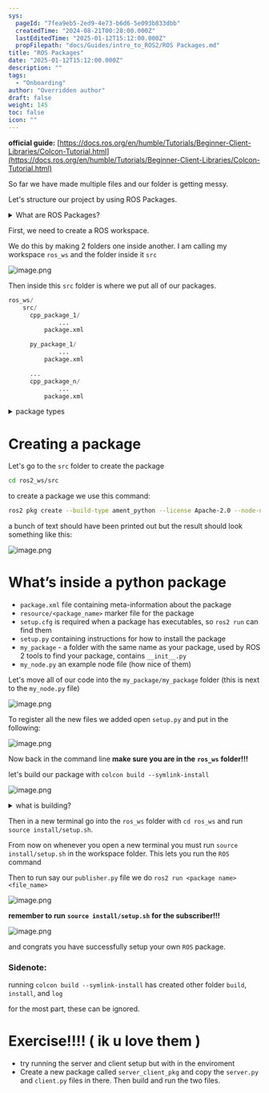 ```yaml
---
sys:
  pageId: "7fea9eb5-2ed9-4e73-b6d6-5e093b833dbb"
  createdTime: "2024-08-21T00:28:00.000Z"
  lastEditedTime: "2025-01-12T15:12:00.000Z"
  propFilepath: "docs/Guides/intro_to_ROS2/ROS Packages.md"
title: "ROS Packages"
date: "2025-01-12T15:12:00.000Z"
description: ""
tags:
  - "Onboarding"
author: "Overridden author"
draft: false
weight: 145
toc: false
icon: ""
---
```


**official guide:** [https://docs.ros.org/en/humble/Tutorials/Beginner-Client-Libraries/Colcon-Tutorial.html](https://docs.ros.org/en/humble/Tutorials/Beginner-Client-Libraries/Colcon-Tutorial.html)

So far we have made multiple files and our folder is getting messy.

Let's structure our project by using ROS Packages.

<details>

<summary>What are ROS Packages?</summary>

ROS Packages are, as the name implies, packages of code that are highly sharable between ROS developers.

They consist of a folder, `package.xml` file, and source code

```python
      cpp_package_1/
		      ... imagine much code files here ..
          package.xml
```

</details>

First, we need to create a ROS workspace.

We do this by making 2 folders one inside another. I am calling my workspace `ros_ws` and the folder inside it `src`

![image.png](https://prod-files-secure.s3.us-west-2.amazonaws.com/d518164a-d88e-44d1-a4ee-3adb3bd8bce0/70706947-fd18-4537-a67b-e12946812d31/image.png?X-Amz-Algorithm=AWS4-HMAC-SHA256&X-Amz-Content-Sha256=UNSIGNED-PAYLOAD&X-Amz-Credential=ASIAZI2LB4666PVS7TUQ%2F20250425%2Fus-west-2%2Fs3%2Faws4_request&X-Amz-Date=20250425T061229Z&X-Amz-Expires=3600&X-Amz-Security-Token=IQoJb3JpZ2luX2VjEI7%2F%2F%2F%2F%2F%2F%2F%2F%2F%2FwEaCXVzLXdlc3QtMiJHMEUCIQDTXD67g%2F7J%2BRQXQS8Vgj0Lqurr5%2Fbg9Hp6d6f%2B3mrfPwIgZ4qh2uazxaiwsnRSmzhyq%2FEaT4nv%2FxHamMBqZDvwa7Qq%2FwMIJxAAGgw2Mzc0MjMxODM4MDUiDBmm37gDkA3G6HckPircAwJliMwMoWmYCeD6P8SjI5uoFNmqo%2FcD5BZM%2FcOyiZaqScHmLF%2BDErFXhwS2f9acI3dnj%2BxhKAD5%2BmI0QkrzyNWmeb39wc%2Bopg%2BqMc7lmNEMdzAQCE0%2FiR1hTDPjrSlhM44d%2FuXkgfy4OLVXJcEmVbdWUxRIrCYJUZH8Sy5qkjhcZDYeoFU4i%2Fa3iwSiJ%2BJmd797VZKK3ZIU7QRvRzPeim5OHwmSZt4ywKIJPZ%2FRQkAB7lBu9k4EEO6vL6V37Q%2BY52Z3F2vgeUI2yCBrqbKkbhqe9xL7EKACE07ec6kjveoSvZGAvej02iaqhY23E7sKHQ5rngYyq7d3C7ilKhdiYlYi2pmW4qdkhYuU6Y46OSWdqfuPDZStDr%2FGQudUKE1lKlQeF5qtlEyx6BUw5jgiXitrW2HizmMMkAOE9dXgWQOv6RupSkDDTYPfTN%2FtlscwZVe9jWUhi7hxvroK%2FfYwxDsq%2BOQtvkXNGvWGqvECth1AMMBM8Obn4Obh%2FfKQhyVCHVF%2Fl4ID5TGKKODwyrgb3v76eOFil1201Ompz4kNy%2F3KeZ38G1wxmJX0dY4%2FZ5GHjn7DVF61IkupWU2lKMYwAv3AHsfx%2FEffdp%2ByMFdn2kFANDFycEnM3rgZ99VJMJfKrMAGOqUBAibAqMuHQYE9gFhAS4uvfTJwjLru8NB8wpPGAuSKQT8KLaYfcbD4hwwhRAZD%2BcFkTfTarzyrgN7cNSfTMFvkf0%2F%2BJGxImNxYzklr4hLA74VB4fLV5y87l9%2BeSzerAjn5ovR%2FhVIzq5PQqK80X73ldfsOpIKO2FVlZo%2BdS4SDY080eR05fJBMuNaH8rbX8%2F0ziHm0prQaaMYGSAzhQuQIVq5I5S0U&X-Amz-Signature=1aef5f74223975e8384b97e1666ba74111b1588371ba39681d8d63c62bb7c01d&X-Amz-SignedHeaders=host&x-id=GetObject)

Then inside this `src` folder is where we put all of our packages.

```python
ros_ws/
    src/
      cpp_package_1/
		      ...
          package.xml

      py_package_1/
		      ...
          package.xml

      ...
      cpp_package_n/
		      ...
          package.xml

```

<details>

<summary>package types</summary>

packages can be either `C++` or python.

the intern file structure is different for each but for this guide we will stick to creating python packages

</details>

# Creating a package

Let's go to the `src` folder to create the package

```bash
cd ros2_ws/src
```

to create a package we use this command:

```bash
ros2 pkg create --build-type ament_python --license Apache-2.0 --node-name my_node my_package
```

a bunch of text should have been printed out but the result should look something like this:

![image.png](https://prod-files-secure.s3.us-west-2.amazonaws.com/d518164a-d88e-44d1-a4ee-3adb3bd8bce0/e6cf1e3f-8512-4a3e-b131-079f800bf3e8/image.png?X-Amz-Algorithm=AWS4-HMAC-SHA256&X-Amz-Content-Sha256=UNSIGNED-PAYLOAD&X-Amz-Credential=ASIAZI2LB4666PVS7TUQ%2F20250425%2Fus-west-2%2Fs3%2Faws4_request&X-Amz-Date=20250425T061229Z&X-Amz-Expires=3600&X-Amz-Security-Token=IQoJb3JpZ2luX2VjEI7%2F%2F%2F%2F%2F%2F%2F%2F%2F%2FwEaCXVzLXdlc3QtMiJHMEUCIQDTXD67g%2F7J%2BRQXQS8Vgj0Lqurr5%2Fbg9Hp6d6f%2B3mrfPwIgZ4qh2uazxaiwsnRSmzhyq%2FEaT4nv%2FxHamMBqZDvwa7Qq%2FwMIJxAAGgw2Mzc0MjMxODM4MDUiDBmm37gDkA3G6HckPircAwJliMwMoWmYCeD6P8SjI5uoFNmqo%2FcD5BZM%2FcOyiZaqScHmLF%2BDErFXhwS2f9acI3dnj%2BxhKAD5%2BmI0QkrzyNWmeb39wc%2Bopg%2BqMc7lmNEMdzAQCE0%2FiR1hTDPjrSlhM44d%2FuXkgfy4OLVXJcEmVbdWUxRIrCYJUZH8Sy5qkjhcZDYeoFU4i%2Fa3iwSiJ%2BJmd797VZKK3ZIU7QRvRzPeim5OHwmSZt4ywKIJPZ%2FRQkAB7lBu9k4EEO6vL6V37Q%2BY52Z3F2vgeUI2yCBrqbKkbhqe9xL7EKACE07ec6kjveoSvZGAvej02iaqhY23E7sKHQ5rngYyq7d3C7ilKhdiYlYi2pmW4qdkhYuU6Y46OSWdqfuPDZStDr%2FGQudUKE1lKlQeF5qtlEyx6BUw5jgiXitrW2HizmMMkAOE9dXgWQOv6RupSkDDTYPfTN%2FtlscwZVe9jWUhi7hxvroK%2FfYwxDsq%2BOQtvkXNGvWGqvECth1AMMBM8Obn4Obh%2FfKQhyVCHVF%2Fl4ID5TGKKODwyrgb3v76eOFil1201Ompz4kNy%2F3KeZ38G1wxmJX0dY4%2FZ5GHjn7DVF61IkupWU2lKMYwAv3AHsfx%2FEffdp%2ByMFdn2kFANDFycEnM3rgZ99VJMJfKrMAGOqUBAibAqMuHQYE9gFhAS4uvfTJwjLru8NB8wpPGAuSKQT8KLaYfcbD4hwwhRAZD%2BcFkTfTarzyrgN7cNSfTMFvkf0%2F%2BJGxImNxYzklr4hLA74VB4fLV5y87l9%2BeSzerAjn5ovR%2FhVIzq5PQqK80X73ldfsOpIKO2FVlZo%2BdS4SDY080eR05fJBMuNaH8rbX8%2F0ziHm0prQaaMYGSAzhQuQIVq5I5S0U&X-Amz-Signature=5a2c17f41483dba329d5cea6a027e637bf1bcfcbac7ff7db43659bcc61d409e1&X-Amz-SignedHeaders=host&x-id=GetObject)

# What’s inside a python package

- `package.xml` file containing meta-information about the package
- `resource/<package_name>` marker file for the package
- `setup.cfg` is required when a package has executables, so `ros2 run` can find them
- `setup.py` containing instructions for how to install the package
- `my_package` - a folder with the same name as your package, used by ROS 2 tools to find your package, contains `__init__.py`
- `my_node.py` an example node file (how nice of them)

Let's move all of our code into the `my_package/my_package` folder (this is next to the `my_node.py` file)

![image.png](https://prod-files-secure.s3.us-west-2.amazonaws.com/d518164a-d88e-44d1-a4ee-3adb3bd8bce0/9ce58f11-0da9-4d3e-b86d-506a9685d378/image.png?X-Amz-Algorithm=AWS4-HMAC-SHA256&X-Amz-Content-Sha256=UNSIGNED-PAYLOAD&X-Amz-Credential=ASIAZI2LB4666PVS7TUQ%2F20250425%2Fus-west-2%2Fs3%2Faws4_request&X-Amz-Date=20250425T061229Z&X-Amz-Expires=3600&X-Amz-Security-Token=IQoJb3JpZ2luX2VjEI7%2F%2F%2F%2F%2F%2F%2F%2F%2F%2FwEaCXVzLXdlc3QtMiJHMEUCIQDTXD67g%2F7J%2BRQXQS8Vgj0Lqurr5%2Fbg9Hp6d6f%2B3mrfPwIgZ4qh2uazxaiwsnRSmzhyq%2FEaT4nv%2FxHamMBqZDvwa7Qq%2FwMIJxAAGgw2Mzc0MjMxODM4MDUiDBmm37gDkA3G6HckPircAwJliMwMoWmYCeD6P8SjI5uoFNmqo%2FcD5BZM%2FcOyiZaqScHmLF%2BDErFXhwS2f9acI3dnj%2BxhKAD5%2BmI0QkrzyNWmeb39wc%2Bopg%2BqMc7lmNEMdzAQCE0%2FiR1hTDPjrSlhM44d%2FuXkgfy4OLVXJcEmVbdWUxRIrCYJUZH8Sy5qkjhcZDYeoFU4i%2Fa3iwSiJ%2BJmd797VZKK3ZIU7QRvRzPeim5OHwmSZt4ywKIJPZ%2FRQkAB7lBu9k4EEO6vL6V37Q%2BY52Z3F2vgeUI2yCBrqbKkbhqe9xL7EKACE07ec6kjveoSvZGAvej02iaqhY23E7sKHQ5rngYyq7d3C7ilKhdiYlYi2pmW4qdkhYuU6Y46OSWdqfuPDZStDr%2FGQudUKE1lKlQeF5qtlEyx6BUw5jgiXitrW2HizmMMkAOE9dXgWQOv6RupSkDDTYPfTN%2FtlscwZVe9jWUhi7hxvroK%2FfYwxDsq%2BOQtvkXNGvWGqvECth1AMMBM8Obn4Obh%2FfKQhyVCHVF%2Fl4ID5TGKKODwyrgb3v76eOFil1201Ompz4kNy%2F3KeZ38G1wxmJX0dY4%2FZ5GHjn7DVF61IkupWU2lKMYwAv3AHsfx%2FEffdp%2ByMFdn2kFANDFycEnM3rgZ99VJMJfKrMAGOqUBAibAqMuHQYE9gFhAS4uvfTJwjLru8NB8wpPGAuSKQT8KLaYfcbD4hwwhRAZD%2BcFkTfTarzyrgN7cNSfTMFvkf0%2F%2BJGxImNxYzklr4hLA74VB4fLV5y87l9%2BeSzerAjn5ovR%2FhVIzq5PQqK80X73ldfsOpIKO2FVlZo%2BdS4SDY080eR05fJBMuNaH8rbX8%2F0ziHm0prQaaMYGSAzhQuQIVq5I5S0U&X-Amz-Signature=33baa70dae39c754626834af7453a7704bf0ce5797fb606ff0e64761812be059&X-Amz-SignedHeaders=host&x-id=GetObject)

To register all the new files we added open `setup.py` and put in the following:

![image.png](https://prod-files-secure.s3.us-west-2.amazonaws.com/d518164a-d88e-44d1-a4ee-3adb3bd8bce0/1cd7c262-4cae-4496-9d75-c178537d24a2/image.png?X-Amz-Algorithm=AWS4-HMAC-SHA256&X-Amz-Content-Sha256=UNSIGNED-PAYLOAD&X-Amz-Credential=ASIAZI2LB4666PVS7TUQ%2F20250425%2Fus-west-2%2Fs3%2Faws4_request&X-Amz-Date=20250425T061229Z&X-Amz-Expires=3600&X-Amz-Security-Token=IQoJb3JpZ2luX2VjEI7%2F%2F%2F%2F%2F%2F%2F%2F%2F%2FwEaCXVzLXdlc3QtMiJHMEUCIQDTXD67g%2F7J%2BRQXQS8Vgj0Lqurr5%2Fbg9Hp6d6f%2B3mrfPwIgZ4qh2uazxaiwsnRSmzhyq%2FEaT4nv%2FxHamMBqZDvwa7Qq%2FwMIJxAAGgw2Mzc0MjMxODM4MDUiDBmm37gDkA3G6HckPircAwJliMwMoWmYCeD6P8SjI5uoFNmqo%2FcD5BZM%2FcOyiZaqScHmLF%2BDErFXhwS2f9acI3dnj%2BxhKAD5%2BmI0QkrzyNWmeb39wc%2Bopg%2BqMc7lmNEMdzAQCE0%2FiR1hTDPjrSlhM44d%2FuXkgfy4OLVXJcEmVbdWUxRIrCYJUZH8Sy5qkjhcZDYeoFU4i%2Fa3iwSiJ%2BJmd797VZKK3ZIU7QRvRzPeim5OHwmSZt4ywKIJPZ%2FRQkAB7lBu9k4EEO6vL6V37Q%2BY52Z3F2vgeUI2yCBrqbKkbhqe9xL7EKACE07ec6kjveoSvZGAvej02iaqhY23E7sKHQ5rngYyq7d3C7ilKhdiYlYi2pmW4qdkhYuU6Y46OSWdqfuPDZStDr%2FGQudUKE1lKlQeF5qtlEyx6BUw5jgiXitrW2HizmMMkAOE9dXgWQOv6RupSkDDTYPfTN%2FtlscwZVe9jWUhi7hxvroK%2FfYwxDsq%2BOQtvkXNGvWGqvECth1AMMBM8Obn4Obh%2FfKQhyVCHVF%2Fl4ID5TGKKODwyrgb3v76eOFil1201Ompz4kNy%2F3KeZ38G1wxmJX0dY4%2FZ5GHjn7DVF61IkupWU2lKMYwAv3AHsfx%2FEffdp%2ByMFdn2kFANDFycEnM3rgZ99VJMJfKrMAGOqUBAibAqMuHQYE9gFhAS4uvfTJwjLru8NB8wpPGAuSKQT8KLaYfcbD4hwwhRAZD%2BcFkTfTarzyrgN7cNSfTMFvkf0%2F%2BJGxImNxYzklr4hLA74VB4fLV5y87l9%2BeSzerAjn5ovR%2FhVIzq5PQqK80X73ldfsOpIKO2FVlZo%2BdS4SDY080eR05fJBMuNaH8rbX8%2F0ziHm0prQaaMYGSAzhQuQIVq5I5S0U&X-Amz-Signature=9b455a3e2cc33ee77e80eeb8bfb06f93f48add3ece9a64ab84e1b89a8df6bdb7&X-Amz-SignedHeaders=host&x-id=GetObject)

Now back in the command line **make sure you are in the** **`ros_ws`** **folder!!!**

let's build our package with `colcon build --symlink-install`

![image.png](https://prod-files-secure.s3.us-west-2.amazonaws.com/d518164a-d88e-44d1-a4ee-3adb3bd8bce0/2f2a0d27-b173-48fd-b189-5f5c0ce65619/image.png?X-Amz-Algorithm=AWS4-HMAC-SHA256&X-Amz-Content-Sha256=UNSIGNED-PAYLOAD&X-Amz-Credential=ASIAZI2LB4666PVS7TUQ%2F20250425%2Fus-west-2%2Fs3%2Faws4_request&X-Amz-Date=20250425T061229Z&X-Amz-Expires=3600&X-Amz-Security-Token=IQoJb3JpZ2luX2VjEI7%2F%2F%2F%2F%2F%2F%2F%2F%2F%2FwEaCXVzLXdlc3QtMiJHMEUCIQDTXD67g%2F7J%2BRQXQS8Vgj0Lqurr5%2Fbg9Hp6d6f%2B3mrfPwIgZ4qh2uazxaiwsnRSmzhyq%2FEaT4nv%2FxHamMBqZDvwa7Qq%2FwMIJxAAGgw2Mzc0MjMxODM4MDUiDBmm37gDkA3G6HckPircAwJliMwMoWmYCeD6P8SjI5uoFNmqo%2FcD5BZM%2FcOyiZaqScHmLF%2BDErFXhwS2f9acI3dnj%2BxhKAD5%2BmI0QkrzyNWmeb39wc%2Bopg%2BqMc7lmNEMdzAQCE0%2FiR1hTDPjrSlhM44d%2FuXkgfy4OLVXJcEmVbdWUxRIrCYJUZH8Sy5qkjhcZDYeoFU4i%2Fa3iwSiJ%2BJmd797VZKK3ZIU7QRvRzPeim5OHwmSZt4ywKIJPZ%2FRQkAB7lBu9k4EEO6vL6V37Q%2BY52Z3F2vgeUI2yCBrqbKkbhqe9xL7EKACE07ec6kjveoSvZGAvej02iaqhY23E7sKHQ5rngYyq7d3C7ilKhdiYlYi2pmW4qdkhYuU6Y46OSWdqfuPDZStDr%2FGQudUKE1lKlQeF5qtlEyx6BUw5jgiXitrW2HizmMMkAOE9dXgWQOv6RupSkDDTYPfTN%2FtlscwZVe9jWUhi7hxvroK%2FfYwxDsq%2BOQtvkXNGvWGqvECth1AMMBM8Obn4Obh%2FfKQhyVCHVF%2Fl4ID5TGKKODwyrgb3v76eOFil1201Ompz4kNy%2F3KeZ38G1wxmJX0dY4%2FZ5GHjn7DVF61IkupWU2lKMYwAv3AHsfx%2FEffdp%2ByMFdn2kFANDFycEnM3rgZ99VJMJfKrMAGOqUBAibAqMuHQYE9gFhAS4uvfTJwjLru8NB8wpPGAuSKQT8KLaYfcbD4hwwhRAZD%2BcFkTfTarzyrgN7cNSfTMFvkf0%2F%2BJGxImNxYzklr4hLA74VB4fLV5y87l9%2BeSzerAjn5ovR%2FhVIzq5PQqK80X73ldfsOpIKO2FVlZo%2BdS4SDY080eR05fJBMuNaH8rbX8%2F0ziHm0prQaaMYGSAzhQuQIVq5I5S0U&X-Amz-Signature=a0902047d687fb1eaf7a1f52faa3923f386726db3f91a76bfdada4d17baa328b&X-Amz-SignedHeaders=host&x-id=GetObject)

<details>

<summary>what is building?</summary>

if you are a CS major at Rose-Hulman you will learn the answer to this in CSSE132

but TLDR; is it combines all the code files into one program that can be run easily 

</details>

Then in a new terminal go into the `ros_ws` folder with `cd ros_ws` and run `source install/setup.sh`. 

From now on whenever you open a new terminal you must run `source install/setup.sh` in the workspace folder. This lets you run the `ROS` command

Then to run say our `publisher.py` file we do `ros2 run <package name> <file_name>`

![image.png](https://prod-files-secure.s3.us-west-2.amazonaws.com/d518164a-d88e-44d1-a4ee-3adb3bd8bce0/4f4b1219-3a44-4632-aa0a-ce3471699f59/image.png?X-Amz-Algorithm=AWS4-HMAC-SHA256&X-Amz-Content-Sha256=UNSIGNED-PAYLOAD&X-Amz-Credential=ASIAZI2LB4666PVS7TUQ%2F20250425%2Fus-west-2%2Fs3%2Faws4_request&X-Amz-Date=20250425T061229Z&X-Amz-Expires=3600&X-Amz-Security-Token=IQoJb3JpZ2luX2VjEI7%2F%2F%2F%2F%2F%2F%2F%2F%2F%2FwEaCXVzLXdlc3QtMiJHMEUCIQDTXD67g%2F7J%2BRQXQS8Vgj0Lqurr5%2Fbg9Hp6d6f%2B3mrfPwIgZ4qh2uazxaiwsnRSmzhyq%2FEaT4nv%2FxHamMBqZDvwa7Qq%2FwMIJxAAGgw2Mzc0MjMxODM4MDUiDBmm37gDkA3G6HckPircAwJliMwMoWmYCeD6P8SjI5uoFNmqo%2FcD5BZM%2FcOyiZaqScHmLF%2BDErFXhwS2f9acI3dnj%2BxhKAD5%2BmI0QkrzyNWmeb39wc%2Bopg%2BqMc7lmNEMdzAQCE0%2FiR1hTDPjrSlhM44d%2FuXkgfy4OLVXJcEmVbdWUxRIrCYJUZH8Sy5qkjhcZDYeoFU4i%2Fa3iwSiJ%2BJmd797VZKK3ZIU7QRvRzPeim5OHwmSZt4ywKIJPZ%2FRQkAB7lBu9k4EEO6vL6V37Q%2BY52Z3F2vgeUI2yCBrqbKkbhqe9xL7EKACE07ec6kjveoSvZGAvej02iaqhY23E7sKHQ5rngYyq7d3C7ilKhdiYlYi2pmW4qdkhYuU6Y46OSWdqfuPDZStDr%2FGQudUKE1lKlQeF5qtlEyx6BUw5jgiXitrW2HizmMMkAOE9dXgWQOv6RupSkDDTYPfTN%2FtlscwZVe9jWUhi7hxvroK%2FfYwxDsq%2BOQtvkXNGvWGqvECth1AMMBM8Obn4Obh%2FfKQhyVCHVF%2Fl4ID5TGKKODwyrgb3v76eOFil1201Ompz4kNy%2F3KeZ38G1wxmJX0dY4%2FZ5GHjn7DVF61IkupWU2lKMYwAv3AHsfx%2FEffdp%2ByMFdn2kFANDFycEnM3rgZ99VJMJfKrMAGOqUBAibAqMuHQYE9gFhAS4uvfTJwjLru8NB8wpPGAuSKQT8KLaYfcbD4hwwhRAZD%2BcFkTfTarzyrgN7cNSfTMFvkf0%2F%2BJGxImNxYzklr4hLA74VB4fLV5y87l9%2BeSzerAjn5ovR%2FhVIzq5PQqK80X73ldfsOpIKO2FVlZo%2BdS4SDY080eR05fJBMuNaH8rbX8%2F0ziHm0prQaaMYGSAzhQuQIVq5I5S0U&X-Amz-Signature=cec4e6ff3f328e8d7b2d7fac078a0c464ca7f2329151aadaadaf2c3c57e8ab74&X-Amz-SignedHeaders=host&x-id=GetObject)

**remember to run** **`source install/setup.sh`** **for the subscriber!!!**

![image.png](https://prod-files-secure.s3.us-west-2.amazonaws.com/d518164a-d88e-44d1-a4ee-3adb3bd8bce0/02121119-dad4-49ec-8356-c956108b4243/image.png?X-Amz-Algorithm=AWS4-HMAC-SHA256&X-Amz-Content-Sha256=UNSIGNED-PAYLOAD&X-Amz-Credential=ASIAZI2LB4666PVS7TUQ%2F20250425%2Fus-west-2%2Fs3%2Faws4_request&X-Amz-Date=20250425T061229Z&X-Amz-Expires=3600&X-Amz-Security-Token=IQoJb3JpZ2luX2VjEI7%2F%2F%2F%2F%2F%2F%2F%2F%2F%2FwEaCXVzLXdlc3QtMiJHMEUCIQDTXD67g%2F7J%2BRQXQS8Vgj0Lqurr5%2Fbg9Hp6d6f%2B3mrfPwIgZ4qh2uazxaiwsnRSmzhyq%2FEaT4nv%2FxHamMBqZDvwa7Qq%2FwMIJxAAGgw2Mzc0MjMxODM4MDUiDBmm37gDkA3G6HckPircAwJliMwMoWmYCeD6P8SjI5uoFNmqo%2FcD5BZM%2FcOyiZaqScHmLF%2BDErFXhwS2f9acI3dnj%2BxhKAD5%2BmI0QkrzyNWmeb39wc%2Bopg%2BqMc7lmNEMdzAQCE0%2FiR1hTDPjrSlhM44d%2FuXkgfy4OLVXJcEmVbdWUxRIrCYJUZH8Sy5qkjhcZDYeoFU4i%2Fa3iwSiJ%2BJmd797VZKK3ZIU7QRvRzPeim5OHwmSZt4ywKIJPZ%2FRQkAB7lBu9k4EEO6vL6V37Q%2BY52Z3F2vgeUI2yCBrqbKkbhqe9xL7EKACE07ec6kjveoSvZGAvej02iaqhY23E7sKHQ5rngYyq7d3C7ilKhdiYlYi2pmW4qdkhYuU6Y46OSWdqfuPDZStDr%2FGQudUKE1lKlQeF5qtlEyx6BUw5jgiXitrW2HizmMMkAOE9dXgWQOv6RupSkDDTYPfTN%2FtlscwZVe9jWUhi7hxvroK%2FfYwxDsq%2BOQtvkXNGvWGqvECth1AMMBM8Obn4Obh%2FfKQhyVCHVF%2Fl4ID5TGKKODwyrgb3v76eOFil1201Ompz4kNy%2F3KeZ38G1wxmJX0dY4%2FZ5GHjn7DVF61IkupWU2lKMYwAv3AHsfx%2FEffdp%2ByMFdn2kFANDFycEnM3rgZ99VJMJfKrMAGOqUBAibAqMuHQYE9gFhAS4uvfTJwjLru8NB8wpPGAuSKQT8KLaYfcbD4hwwhRAZD%2BcFkTfTarzyrgN7cNSfTMFvkf0%2F%2BJGxImNxYzklr4hLA74VB4fLV5y87l9%2BeSzerAjn5ovR%2FhVIzq5PQqK80X73ldfsOpIKO2FVlZo%2BdS4SDY080eR05fJBMuNaH8rbX8%2F0ziHm0prQaaMYGSAzhQuQIVq5I5S0U&X-Amz-Signature=f9cd99a6c1a5edd84a64384086feb090201f5455c073962ac4e78af3b3731a9a&X-Amz-SignedHeaders=host&x-id=GetObject)

and congrats you have successfully setup your own `ROS` package.

### Sidenote:

running `colcon build --symlink-install` has created other folder `build`, `install`, and `log`

for the most part, these can be ignored.

# Exercise!!!! ( ik u love them )

- try running the server and client setup but with in the enviroment
- Create a new package called `server_client_pkg` and copy the `server.py` and `client.py` files in there. Then build and run the two files.
